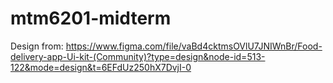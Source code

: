 # mtm6201-midterm
Design from: https://www.figma.com/file/vaBd4cktmsOVlU7JNIWnBr/Food-delivery-app-Ui-kit-(Community)?type=design&node-id=513-122&mode=design&t=6EFdUz250hX7DvjI-0